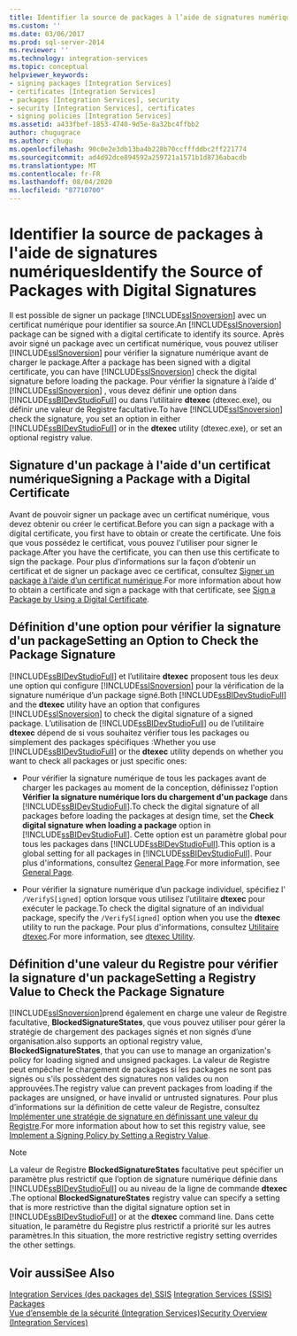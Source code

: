 ```yaml
---
title: Identifier la source de packages à l’aide de signatures numériques | Microsoft Docs
ms.custom: ''
ms.date: 03/06/2017
ms.prod: sql-server-2014
ms.reviewer: ''
ms.technology: integration-services
ms.topic: conceptual
helpviewer_keywords:
- signing packages [Integration Services]
- certificates [Integration Services]
- packages [Integration Services], security
- security [Integration Services], certificates
- signing policies [Integration Services]
ms.assetid: a433fbef-1853-4740-9d5e-8a32bc4ffbb2
author: chugugrace
ms.author: chugu
ms.openlocfilehash: 90c0e2e3db13ba4b228b70ccfffddbc2ff221774
ms.sourcegitcommit: ad4d92dce894592a259721a1571b1d8736abacdb
ms.translationtype: MT
ms.contentlocale: fr-FR
ms.lasthandoff: 08/04/2020
ms.locfileid: "87710700"
---
```

# <a name="identify-the-source-of-packages-with-digital-signatures"></a><span data-ttu-id="dbcac-102">Identifier la source de packages à l'aide de signatures numériques</span><span class="sxs-lookup"><span data-stu-id="dbcac-102">Identify the Source of Packages with Digital Signatures</span></span>
  <span data-ttu-id="dbcac-103">Il est possible de signer un package [!INCLUDE[ssISnoversion](../../includes/ssisnoversion-md.md)] avec un certificat numérique pour identifier sa source.</span><span class="sxs-lookup"><span data-stu-id="dbcac-103">An [!INCLUDE[ssISnoversion](../../includes/ssisnoversion-md.md)] package can be signed with a digital certificate to identify its source.</span></span> <span data-ttu-id="dbcac-104">Après avoir signé un package avec un certificat numérique, vous pouvez utiliser [!INCLUDE[ssISnoversion](../../includes/ssisnoversion-md.md)] pour vérifier la signature numérique avant de charger le package.</span><span class="sxs-lookup"><span data-stu-id="dbcac-104">After a package has been signed with a digital certificate, you can have [!INCLUDE[ssISnoversion](../../includes/ssisnoversion-md.md)] check the digital signature before loading the package.</span></span> <span data-ttu-id="dbcac-105">Pour vérifier la signature à l’aide d’ [!INCLUDE[ssISnoversion](../../includes/ssisnoversion-md.md)] , vous devez définir une option dans [!INCLUDE[ssBIDevStudioFull](../../includes/ssbidevstudiofull-md.md)] ou dans l’utilitaire **dtexec** (dtexec.exe), ou définir une valeur de Registre facultative.</span><span class="sxs-lookup"><span data-stu-id="dbcac-105">To have [!INCLUDE[ssISnoversion](../../includes/ssisnoversion-md.md)] check the signature, you set an option in either [!INCLUDE[ssBIDevStudioFull](../../includes/ssbidevstudiofull-md.md)] or in the **dtexec** utility (dtexec.exe), or set an optional registry value.</span></span>  
  
## <a name="signing-a-package-with-a-digital-certificate"></a><span data-ttu-id="dbcac-106">Signature d'un package à l'aide d'un certificat numérique</span><span class="sxs-lookup"><span data-stu-id="dbcac-106">Signing a Package with a Digital Certificate</span></span>  
 <span data-ttu-id="dbcac-107">Avant de pouvoir signer un package avec un certificat numérique, vous devez obtenir ou créer le certificat.</span><span class="sxs-lookup"><span data-stu-id="dbcac-107">Before you can sign a package with a digital certificate, you first have to obtain or create the certificate.</span></span> <span data-ttu-id="dbcac-108">Une fois que vous possédez le certificat, vous pouvez l'utiliser pour signer le package.</span><span class="sxs-lookup"><span data-stu-id="dbcac-108">After you have the certificate, you can then use this certificate to sign the package.</span></span> <span data-ttu-id="dbcac-109">Pour plus d’informations sur la façon d’obtenir un certificat et de signer un package avec ce certificat, consultez [Signer un package à l’aide d’un certificat numérique](../sign-a-package-by-using-a-digital-certificate.md).</span><span class="sxs-lookup"><span data-stu-id="dbcac-109">For more information about how to obtain a certificate and sign a package with that certificate, see [Sign a Package by Using a Digital Certificate](../sign-a-package-by-using-a-digital-certificate.md).</span></span>  
  
## <a name="setting-an-option-to-check-the-package-signature"></a><span data-ttu-id="dbcac-110">Définition d'une option pour vérifier la signature d'un package</span><span class="sxs-lookup"><span data-stu-id="dbcac-110">Setting an Option to Check the Package Signature</span></span>  
 <span data-ttu-id="dbcac-111">[!INCLUDE[ssBIDevStudioFull](../../includes/ssbidevstudiofull-md.md)] et l’utilitaire **dtexec** proposent tous les deux une option qui configure [!INCLUDE[ssISnoversion](../../includes/ssisnoversion-md.md)] pour la vérification de la signature numérique d’un package signé.</span><span class="sxs-lookup"><span data-stu-id="dbcac-111">Both [!INCLUDE[ssBIDevStudioFull](../../includes/ssbidevstudiofull-md.md)] and the **dtexec** utility have an option that configures [!INCLUDE[ssISnoversion](../../includes/ssisnoversion-md.md)] to check the digital signature of a signed package.</span></span> <span data-ttu-id="dbcac-112">L’utilisation de [!INCLUDE[ssBIDevStudioFull](../../includes/ssbidevstudiofull-md.md)] ou de l’utilitaire **dtexec** dépend de si vous souhaitez vérifier tous les packages ou simplement des packages spécifiques :</span><span class="sxs-lookup"><span data-stu-id="dbcac-112">Whether you use [!INCLUDE[ssBIDevStudioFull](../../includes/ssbidevstudiofull-md.md)] or the **dtexec** utility depends on whether you want to check all packages or just specific ones:</span></span>  
  
-   <span data-ttu-id="dbcac-113">Pour vérifier la signature numérique de tous les packages avant de charger les packages au moment de la conception, définissez l'option **Vérifier la signature numérique lors du chargement d'un package** dans [!INCLUDE[ssBIDevStudioFull](../../includes/ssbidevstudiofull-md.md)].</span><span class="sxs-lookup"><span data-stu-id="dbcac-113">To check the digital signature of all packages before loading the packages at design time, set the **Check digital signature when loading a package** option in [!INCLUDE[ssBIDevStudioFull](../../includes/ssbidevstudiofull-md.md)].</span></span> <span data-ttu-id="dbcac-114">Cette option est un paramètre global pour tous les packages dans [!INCLUDE[ssBIDevStudioFull](../../includes/ssbidevstudiofull-md.md)].</span><span class="sxs-lookup"><span data-stu-id="dbcac-114">This option is a global setting for all packages in [!INCLUDE[ssBIDevStudioFull](../../includes/ssbidevstudiofull-md.md)].</span></span> <span data-ttu-id="dbcac-115">Pour plus d'informations, consultez [General Page](../general-page-of-integration-services-designers-options.md).</span><span class="sxs-lookup"><span data-stu-id="dbcac-115">For more information, see [General Page](../general-page-of-integration-services-designers-options.md).</span></span>  
  
-   <span data-ttu-id="dbcac-116">Pour vérifier la signature numérique d’un package individuel, spécifiez l' `/VerifyS[igned]` option lorsque vous utilisez l’utilitaire **dtexec** pour exécuter le package.</span><span class="sxs-lookup"><span data-stu-id="dbcac-116">To check the digital signature of an individual package, specify the `/VerifyS[igned]` option when you use the **dtexec** utility to run the package.</span></span> <span data-ttu-id="dbcac-117">Pour plus d'informations, consultez [Utilitaire dtexec](../packages/dtexec-utility.md).</span><span class="sxs-lookup"><span data-stu-id="dbcac-117">For more information, see [dtexec Utility](../packages/dtexec-utility.md).</span></span>  
  
## <a name="setting-a-registry-value-to-check-the-package-signature"></a><span data-ttu-id="dbcac-118">Définition d'une valeur du Registre pour vérifier la signature d'un package</span><span class="sxs-lookup"><span data-stu-id="dbcac-118">Setting a Registry Value to Check the Package Signature</span></span>  
 [!INCLUDE[ssISnoversion](../../includes/ssisnoversion-md.md)]<span data-ttu-id="dbcac-119">prend également en charge une valeur de Registre facultative, **BlockedSignatureStates**, que vous pouvez utiliser pour gérer la stratégie de chargement des packages signés et non signés d’une organisation.</span><span class="sxs-lookup"><span data-stu-id="dbcac-119">also supports an optional registry value, **BlockedSignatureStates**, that you can use to manage an organization's policy for loading signed and unsigned packages.</span></span> <span data-ttu-id="dbcac-120">La valeur de Registre peut empêcher le chargement de packages si les packages ne sont pas signés ou s'ils possèdent des signatures non valides ou non approuvées.</span><span class="sxs-lookup"><span data-stu-id="dbcac-120">The registry value can prevent packages from loading if the packages are unsigned, or have invalid or untrusted signatures.</span></span> <span data-ttu-id="dbcac-121">Pour plus d’informations sur la définition de cette valeur de Registre, consultez [Implémenter une stratégie de signature en définissant une valeur du Registre](../implement-a-signing-policy-by-setting-a-registry-value.md).</span><span class="sxs-lookup"><span data-stu-id="dbcac-121">For more information about how to set this registry value, see [Implement a Signing Policy by Setting a Registry Value](../implement-a-signing-policy-by-setting-a-registry-value.md).</span></span>  
  
> [!NOTE]  
>  <span data-ttu-id="dbcac-122">La valeur de Registre **BlockedSignatureStates** facultative peut spécifier un paramètre plus restrictif que l’option de signature numérique définie dans [!INCLUDE[ssBIDevStudioFull](../../includes/ssbidevstudiofull-md.md)] ou au niveau de la ligne de commande **dtexec** .</span><span class="sxs-lookup"><span data-stu-id="dbcac-122">The optional **BlockedSignatureStates** registry value can specify a setting that is more restrictive than the digital signature option set in [!INCLUDE[ssBIDevStudioFull](../../includes/ssbidevstudiofull-md.md)] or at the **dtexec** command line.</span></span> <span data-ttu-id="dbcac-123">Dans cette situation, le paramètre du Registre plus restrictif a priorité sur les autres paramètres.</span><span class="sxs-lookup"><span data-stu-id="dbcac-123">In this situation, the more restrictive registry setting overrides the other settings.</span></span>  
  
## <a name="see-also"></a><span data-ttu-id="dbcac-124">Voir aussi</span><span class="sxs-lookup"><span data-stu-id="dbcac-124">See Also</span></span>  
 <span data-ttu-id="dbcac-125">[Integration Services &#40;des packages de&#41; SSIS](../integration-services-ssis-packages.md) </span><span class="sxs-lookup"><span data-stu-id="dbcac-125">[Integration Services &#40;SSIS&#41; Packages](../integration-services-ssis-packages.md) </span></span>  
 [<span data-ttu-id="dbcac-126">Vue d’ensemble de la sécurité &#40;Integration Services&#41;</span><span class="sxs-lookup"><span data-stu-id="dbcac-126">Security Overview &#40;Integration Services&#41;</span></span>](security-overview-integration-services.md)  
  
  

